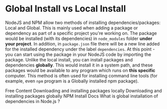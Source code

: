 # Global Install vs Local Install

NodeJS and NPM allow two methods of installing dependencies/packages: Local and Global. This is mainly used when adding a package or dependency as part of a specific project you're working on. The package would be installed (with its dependencies) in `node_modules` folder **under your project**. In addition, in `package.json` file there will be a new line added for the installed dependency under the label `dependencies`. At this point - you can start using the package in your NodeJS code by importing the package. Unlike the local install, you can install packages and dependencies **globally**. This would install it in a system path, and these packages would be available to any program which runs on **this specific** computer. This method is often used for installing command line tools (for example, even `npm` program is a Globally installed npm package).

<ResourceGroupTitle>Free Content</ResourceGroupTitle>
<BadgeLink colorScheme='blue' badgeText='Official Website' href='https://docs.npmjs.com/downloading-and-installing-packages-locally'>Downloading and installing packages locally</BadgeLink>
<BadgeLink colorScheme='blue' badgeText='Official Website' href='https://docs.npmjs.com/downloading-and-installing-packages-globally'>Downloading and installing packages globally</BadgeLink>
<BadgeLink colorScheme='yellow' badgeText='Read' href='https://docs.npmjs.com/cli/v8/commands/npm-install'>NPM Install Docs</BadgeLink>
<BadgeLink colorScheme='yellow' badgeText='Read' href='https://www.geeksforgeeks.org/what-is-global-installation-of-dependencies-in-node-js/'>What is global installation of dependencies in Node.js ?</BadgeLink>